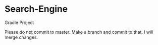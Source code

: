# Search-Engine

Gradle Project

Please do not commit to master. Make a branch and commit to that. I will merge changes. 
